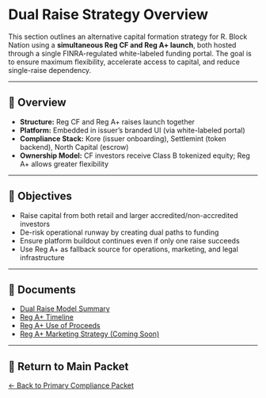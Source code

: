 # Dual Raise Strategy Overview

This section outlines an alternative capital formation strategy for R. Block Nation using a **simultaneous Reg CF and Reg A+ launch**, both hosted through a single FINRA-regulated white-labeled funding portal. The goal is to ensure maximum flexibility, accelerate access to capital, and reduce single-raise dependency.

---

## 🧭 Overview

- **Structure:** Reg CF and Reg A+ raises launch together
- **Platform:** Embedded in issuer’s branded UI (via white-labeled portal)
- **Compliance Stack:** Kore (issuer onboarding), Settlemint (token backend), North Capital (escrow)
- **Ownership Model:** CF investors receive Class B tokenized equity; Reg A+ allows greater flexibility

---

## 🎯 Objectives

- Raise capital from both retail and larger accredited/non-accredited investors
- De-risk operational runway by creating dual paths to funding
- Ensure platform buildout continues even if only one raise succeeds
- Use Reg A+ as fallback source for operations, marketing, and legal infrastructure

---

## 📄 Documents

- [Dual Raise Model Summary](dual-raise-overview.md)
- [Reg A+ Timeline](RegA-timeline.md)
- [Reg A+ Use of Proceeds](RegA-use-of-proceeds.md)
- [Reg A+ Marketing Strategy (Coming Soon)](RegA-marketing-strategy.md)

---

## 🔗 Return to Main Packet

[← Back to Primary Compliance Packet](../index.md)


